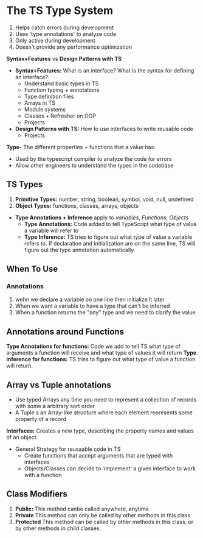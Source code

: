 # The TS Type System

1. Helps catch errors during development
2. Uses 'type annotations' to analyze code
3. Only active during development
4. Doesn't provide any performance optimization

**Syntax+Features** vs **Design Patterns with TS**

- **Syntax+Features:** What is an interface? What is the syntax for defining an interface?:
  - Understand basic types in TS
  - Function typing + annotations
  - Type definition files
  - Arrays in TS
  - Module systems
  - Classes + Refresher on OOP
  - Projects
- **Design Patterns with TS:** How to use interfaces to write reusable code
  - Projects

**Type-** The different properties + functions that a value has:

- Used by the typescript compiler to analyze the code for errors
- Allow other engineers to understand the types in the codebase

## TS Types
1. **Primitive Types:** number, string, boolean, symbol, void, null, undefined
2. **Object Types:** functions, classes, arrays, objects 


- **Type Annotations + Inference** apply to _variables_, _Functions_, _Objects_
  - **Type Annotations:** Code added to tell TypeScript what type of value a variable will refer to
  - **Type Inference:** TS tries to figure out what type of value a variable refers to. If declaration and initialization are on the same line, TS will figure out the type annotation automatically.

## When To Use
### Annotations
1. wehn we declare a variable on one line then initialize it later
2. When we want a variable to have a type that can't be inferred
3. When a function returns the "any" type and we need to clarify the value
   
## Annotations around Functions
**Type Annotations for functions:** Code we add to tell TS what type of arguments a function will receive and what type of values it will return
**Type inference for functions:** TS tries to figure out what type of value a function will return.



## Array vs Tuple annotations
- Use typed Arrays any time you need to represent a collection of records with some a arbitrary sort order
- A Tuple s an Array-like structure where each element represents some property of a record

**Interfaces:** Creates a new type, describing the property names and values of an object.
- General Strategy for reusaable code in TS
  - Create functions that accept arguments that are typed with interfaces
  - Objects/Classes can decide to 'implement' a given interface to work with a function

## Class Modifiers
1. **Public:** This method canbe called anywhere, anytime
2. **Private** This method can only be called by other methods in this class
3. **Protected** This method can be called by other methods in this class, or by other methods in child classes. 